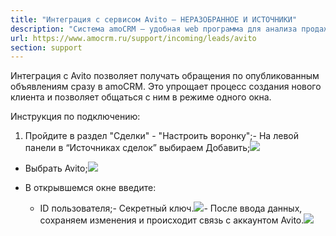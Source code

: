 ```yaml
---
title: "Интеграция с сервисом Avito — НЕРАЗОБРАННОЕ И ИСТОЧНИКИ"
description: "Система amoCRM – удобная web программа для анализа продаж, доступная в режиме online из любой точки мира! Подробности узнавайте по указанным на сайте телефонам в Москве."
url: https://www.amocrm.ru/support/incoming/leads/avito
section: support
---
```


Интеграция с Avito позволяет получать обращения по опубликованным объявлениям сразу в amoCRM. Это упрощает процесс создания нового клиента и позволяет общаться с ним в режиме одного окна.

Инструкция по подключению:

1. Пройдите в раздел "Сделки" - "Настроить воронку";- На левой панели в “Источниках сделок” выбираем Добавить;![](/uploads/2020/01/Screenshot_1-7.png)

- Выбрать Avito;![](/uploads/2022/03/avito_0124-1.png)

- В открывшемся окне введите:
  - ID пользователя;- Секретный ключ.![](/uploads/2020/01/Screenshot_3-7.png)- После ввода данных, сохраняем изменения и происходит связь с аккаунтом Avito.![](/uploads/2020/01/Screenshot_4-6.png)
